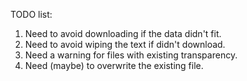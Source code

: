 TODO list:
  1. Need to avoid downloading if the data didn't fit.
  2. Need to avoid wiping the text if didn't download.
  3. Need a warning for files with existing transparency.
  4. Need (maybe) to overwrite the existing file.
